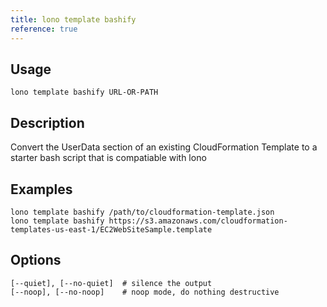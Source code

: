 ```yaml
---
title: lono template bashify
reference: true
---
```


## Usage

    lono template bashify URL-OR-PATH

## Description

Convert the UserData section of an existing CloudFormation Template to a starter bash script that is compatiable with lono

## Examples

    lono template bashify /path/to/cloudformation-template.json
    lono template bashify https://s3.amazonaws.com/cloudformation-templates-us-east-1/EC2WebSiteSample.template


## Options

```
[--quiet], [--no-quiet]  # silence the output
[--noop], [--no-noop]    # noop mode, do nothing destructive
```
